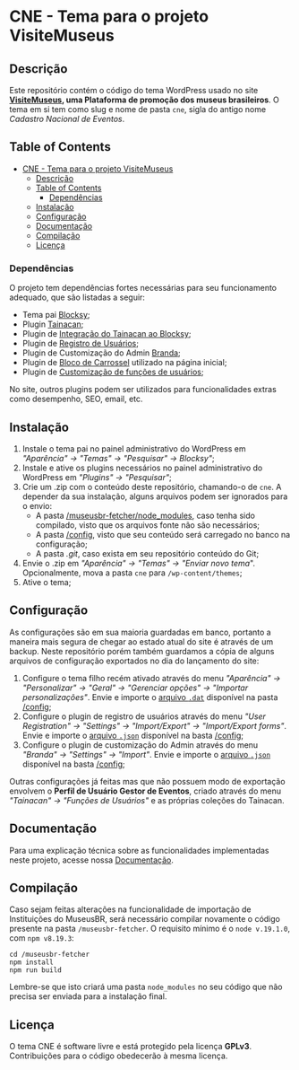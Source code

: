 # CNE - Tema para o projeto VisiteMuseus

## Descrição

Este repositório contém o código do tema WordPress usado no site **[VisiteMuseus](https://visite.museus.gov.br), uma Plataforma de promoção dos museus brasileiros**. O tema em si tem como slug e nome de pasta `cne`, sigla do antigo nome *Cadastro Nacional de Eventos*.

## Table of Contents

- [CNE - Tema para o projeto VisiteMuseus](#cne---tema-para-o-projeto-visitemuseus)
  - [Descrição](#descrição)
  - [Table of Contents](#table-of-contents)
    - [Dependências](#dependências)
  - [Instalação](#instalação)
  - [Configuração](#configuração)
  - [Documentação](#documentação)
  - [Compilação](#compilação)
  - [Licença](#licença)

### Dependências

O projeto tem dependências fortes necessárias para seu funcionamento adequado, que são listadas a seguir:
- Tema pai [Blocksy](https://wordpress.org/themes/blocksy/);
- Plugin [Tainacan](https://wordpress.org/plugins/tainacan/);
- Plugin de [Integração do Tainacan ao Blocksy](https://wordpress.org/plugins/tainacan-blocksy/);
- Plugin de [Registro de Usuários](https://wordpress.org/plugins/user-registration/);
- Plugin de Customização do Admin [Branda](https://wordpress.org/plugins/branda-white-labeling);
- Plugin de [Bloco de Carrossel](https://wordpress.org/plugins/carousel-block) utilizado na página inicial;
- Plugin de [Customização de funções de usuários](https://wordpress.org/plugins/plugin-information&plugin=user-role-editor);

No site, outros plugins podem ser utilizados para funcionalidades extras como desempenho, SEO, email, etc.

## Instalação

1. Instale o tema pai no painel administrativo do WordPress em *"Aparência" -> "Temas" -> "Pesquisar" -> Blocksy"*;
2. Instale e ative os plugins necessários no painel administrativo do WordPress em *"Plugins" -> "Pesquisar"*;
3. Crie um .zip com o conteúdo deste repositório, chamando-o de `cne`. A depender da sua instalação, alguns arquivos podem ser ignorados para o envio:
   - A pasta [/museusbr-fetcher/node_modules](/museusbr-fetcher/), caso tenha sido compilado, visto que os arquivos fonte não são necessários;
   - A pasta [/config](/config/), visto que seu conteúdo será carregado no banco na configuração;
   - A pasta *.git*, caso exista em seu repositório conteúdo do Git;
4. Envie o .zip em *"Aparência" -> "Temas" -> "Enviar novo tema*". Opcionalmente, mova a pasta `cne` para `/wp-content/themes`;
5. Ative o tema;

## Configuração

As configurações são em sua maioria guardadas em banco, portanto a maneira mais segura de chegar ao estado atual do site é através de um backup. Neste repositório porém também guardamos a cópia de alguns arquivos de configuração exportados no dia do lançamento do site:
1. Configure o tema filho recém ativado através do menu *"Aparência" -> "Personalizar" -> "Geral" -> "Gerenciar opções" -> "Importar personalizações"*. Envie e importe o [arquivo `.dat`](/config/visite-museus.gov.br-export.dat) disponível na pasta [/config](/config/);
2. Configure o plugin de registro de usuários através do menu *"User Registration" -> "Settings" -> "Import/Export" -> "Import/Export forms"*. Envie e importe o [arquivo `.json`](/config/formulário-de-registro-2024-08-07_09_33_16.json) disponível na basta [/config](/config/);
3. Configure o plugin de customização do Admin através do menu *"Branda" -> "Settings" -> "Import"*. Envie e importe o [arquivo `.json`](/config/visitemuseus.branda.2024-08-07.1723033930.json) disponível na basta [/config](/config/);

Outras configurações já feitas mas que não possuem modo de exportação envolvem o **Perfil de Usuário Gestor de Eventos**, criado através do menu *"Tainacan" -> "Funções de Usuários"* e as próprias coleções do Tainacan.

## Documentação

Para uma explicação técnica sobre as funcionalidades implementadas neste projeto, acesse nossa [Documentação](https://github.com/tainacan/cne/wiki/Documenta%C3%A7%C3%A3o).

## Compilação

Caso sejam feitas alterações na funcionalidade de importação de Instituições do MuseusBR, será necessário compilar novamente o código presente na pasta `/museusbr-fetcher`. O requisito mínimo é o `node v.19.1.0`, com `npm v8.19.3`:
```
cd /museusbr-fetcher
npm install
npm run build
```
Lembre-se que isto criará uma pasta `node_modules` no seu código que não precisa ser enviada para a instalação final.


## Licença

O tema CNE é software livre e está protegido pela licença **GPLv3**. Contribuições para o código obedecerão à mesma licença.
